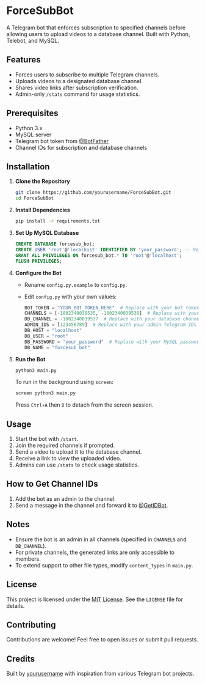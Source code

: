 # ForceSubBot

A Telegram bot that enforces subscription to specified channels before allowing users to upload videos to a database channel. Built with Python, Telebot, and MySQL.

## Features

*   Forces users to subscribe to multiple Telegram channels.
*   Uploads videos to a designated database channel.
*   Shares video links after subscription verification.
*   Admin-only `/stats` command for usage statistics.

## Prerequisites

*   Python 3.x
*   MySQL server
*   Telegram bot token from [@BotFather](https://t.me/BotFather)
*   Channel IDs for subscription and database channels

## Installation

1.  **Clone the Repository**

    ```bash
    git clone https://github.com/yourusername/ForceSubBot.git
    cd ForceSubBot
    ```

2.  **Install Dependencies**

    ```bash
    pip install -r requirements.txt
    ```

3.  **Set Up MySQL Database**

    ```sql
    CREATE DATABASE forcesub_bot;
    CREATE USER 'root'@'localhost' IDENTIFIED BY 'your_password'; -- Replace 'your_password' with your actual password
    GRANT ALL PRIVILEGES ON forcesub_bot.* TO 'root'@'localhost';
    FLUSH PRIVILEGES;
    ```

4.  **Configure the Bot**

    *   Rename `config.py.example` to `config.py`.
    *   Edit `config.py` with your own values:

        ```python
        BOT_TOKEN = "YOUR_BOT_TOKEN_HERE"  # Replace with your bot token
        CHANNELS = [-1002340039535, -1002340039536]  # Replace with your channel IDs
        DB_CHANNEL = -1002340039537  # Replace with your database channel ID
        ADMIN_IDS = [123456789]  # Replace with your admin Telegram IDs
        DB_HOST = "localhost"
        DB_USER = "root"
        DB_PASSWORD = "your_password"  # Replace with your MySQL password
        DB_NAME = "forcesub_bot"
        ```

5.  **Run the Bot**

    ```bash
    python3 main.py
    ```

    To run in the background using `screen`:

    ```bash
    screen python3 main.py
    ```

    Press `Ctrl+A` then `D` to detach from the screen session.

## Usage

1.  Start the bot with `/start`.
2.  Join the required channels if prompted.
3.  Send a video to upload it to the database channel.
4.  Receive a link to view the uploaded video.
5.  Admins can use `/stats` to check usage statistics.

## How to Get Channel IDs

1.  Add the bot as an admin to the channel.
2.  Send a message in the channel and forward it to [@GetIDBot](https://t.me/GetIDBot).

## Notes

*   Ensure the bot is an admin in all channels (specified in `CHANNELS` and `DB_CHANNEL`).
*   For private channels, the generated links are only accessible to members.
*   To extend support to other file types, modify `content_types` in `main.py`.

## License

This project is licensed under the [MIT License](LICENSE). See the `LICENSE` file for details.

## Contributing

Contributions are welcome! Feel free to open issues or submit pull requests.

## Credits

Built by [yourusername](https://github.com/yourusername) with inspiration from various Telegram bot projects.
